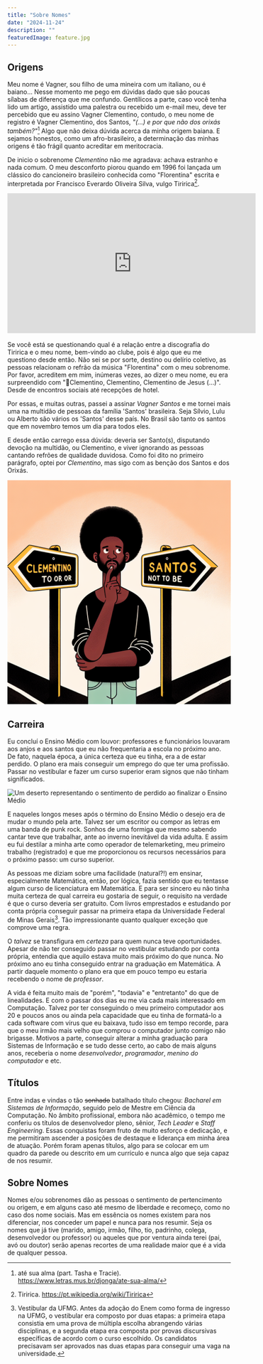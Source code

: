 ```yaml
---
title: "Sobre Nomes"
date: "2024-11-24"
description: ""
featuredImage: feature.jpg
---
```


## Origens

Meu nome é Vagner, sou filho de uma mineira com um italiano, ou é baiano...
Nesse momento me pego em dúvidas dado que são poucas sílabas de diferença que me
confundo. Gentílicos a parte, caso você tenha lido um artigo, assistido uma
palestra ou recebido um e-mail meu, deve ter percebido que eu assino Vagner
Clementino, contudo, o meu nome de registro é Vagner Clementino, dos Santos,
_"(...) e por que não dos orixás também?"_[^3] Algo que não deixa dúvida acerca
da minha origem baiana. E sejamos honestos, como um afro-brasileiro, a
determinação das minhas origens é tão frágil quanto acreditar em meritocracia.

De inicio o sobrenome _Clementino_ não me agradava: achava estranho e nada
comum. O meu desconforto piorou quando em 1996 foi lançada um clássico do
cancioneiro brasileiro conhecida como "Florentina" escrita e interpretada por
Francisco Everardo Oliveira Silva, vulgo Tiririca[^1].

<iframe width="560"
        height="315"
        src="https://www.youtube.com/embed/uiem5_bJRLM"
        title="Clipe oficial da música Florentina"
        frameborder="0">
</iframe>

Se você está se questionando qual é a relação entre a discografia do Tiririca e
o meu nome, bem-vindo ao clube, pois é algo que eu me questiono desde então.
Não sei se por sorte, destino ou delírio coletivo, as pessoas relacionam o
refrão da música "Florentina" com o meu sobrenome. Por favor, acreditem em mim,
inúmeras vezes, ao dizer o meu nome, eu era surpreendido com "🎵Clementino,
Clementino, Clementino de Jesus (...)". Desde de encontros sociais até
recepções de hotel.

Por essas, e muitas outras, passei a assinar _Vagner Santos_ e me tornei mais
uma na multidão de pessoas da família 'Santos' brasileira. Seja Sílvio, Lulu ou
Alberto são vários os 'Santos' desse país. No Brasil são tanto os santos que em
novembro temos um dia para todos eles.

E desde então carrego essa dúvida: deveria ser Santo(s), disputando devoção na
multidão, ou Clementino, e viver ignorando as pessoas cantando refrões de
qualidade duvidosa. Como foi dito no primeiro parágrafo, optei por
_Clementino_, mas sigo com as benção dos Santos e dos Orixás.

![Imagem representando a dúvida em usar Clementino ou Santos como sobrenome](to-be-or-not-to-be.png)

## Carreira

Eu concluí o Ensino Médio com louvor: professores e funcionários louvaram aos
anjos e aos santos que eu não frequentaria a escola no próximo ano. De fato,
naquela época, a única certeza que eu tinha, era a de estar perdido. O plano
era mais conseguir um emprego do que ter uma profissão. Passar no vestibular e
fazer um curso superior eram signos que não tinham significados.

![Um deserto representando o sentimento de perdido ao finalizar o Ensino
Médio](./deserto.webp)

E naqueles longos meses após o término do Ensino Médio o desejo era de mudar o
mundo pela arte. Talvez ser um escritor ou compor as letras em uma banda de
punk rock. Sonhos de uma formiga que mesmo sabendo cantar teve que trabalhar,
ante ao inverno inevitável da vida adulta. E assim eu fui destilar a minha arte
como operador de telemarketing, meu primeiro trabalho (registrado) e que me
proporcionou os recursos necessários para o próximo passo: um curso superior.

As pessoas me diziam sobre uma facilidade (natural?!) em ensinar, especialmente
Matemática, então, por lógica, fazia sentido que eu tentasse algum curso de
licenciatura em Matemática. E para ser sincero eu não tinha muita certeza de
qual carreira eu gostaria de seguir, o requisito na verdade é que o curso
deveria ser gratuito. Com livros emprestados e estudando por conta própria
conseguir passar na primeira etapa da Universidade Federal de Minas Gerais[^2].
Tão impressionante quanto qualquer exceção que comprove uma regra.

O _talvez_ se transfigura em _certeza_ para quem nunca teve oportunidades.
Apesar de não ter conseguido passar no vestibular estudando por conta própria,
entendia que aquilo estava muito mais próximo do que nunca. No próximo ano eu
tinha conseguido entrar na graduação em Matemática. A partir daquele momento o
plano era que em pouco tempo eu estaria recebendo o nome de _professor_.

A vida é feita muito mais de "porém", "todavia"  e "entretanto" do que de
linealidades. E com o passar dos dias eu me via cada mais interessado em
Computação. Talvez por ter conseguindo o meu primeiro computador aos 20 e
poucos anos ou ainda pela capacidade que eu tinha de formatá-lo a cada software
com vírus que eu baixava, tudo isso em tempo recorde, para que o meu irmão mais
velho que comprou o computador junto comigo não brigasse. Motivos a parte,
conseguir alterar a minha graduação para Sistemas de Informação e se tudo desse
certo, ao cabo de mais alguns anos, receberia o nome _desenvolvedor_,
_programador_, _menino do computador_ e etc.

## Títulos

Entre indas e vindas o tão ~~sonhado~~ batalhado título chegou: _Bacharel em
Sistemas de Informação_, seguido pelo de Mestre em Ciência da Computação. No
âmbito profissional, embora não acadêmico, o tempo me conferiu os títulos de
desenvolvedor pleno, sênior, _Tech Leader_ e _Staff Engineering_. Essas
conquistas foram fruto de muito esforço e dedicação, e me permitiram ascender a
posições de destaque e liderança em minha área de atuação. Porém foram apenas
títulos, algo para se colocar em um quadro da parede ou descrito em um
currículo e nunca algo que seja capaz de nos resumir.

## Sobre Nomes

Nomes e/ou sobrenomes dão as pessoas o sentimento de pertencimento ou origem, e
em alguns caso até mesmo de liberdade e recomeço, como no caso dos nome
sociais. Mas em essência os nomes existem para nos diferenciar, nos conceder um
papel e nunca para nos resumir. Seja os nomes que já tive (marido, amigo,
irmão, filho, tio, padrinho, colega, desenvolvedor ou professor) ou aqueles que
por ventura ainda terei (pai, avó ou doutor) serão apenas recortes de uma
realidade maior que é a vida de qualquer pessoa.

[^1]:
    Tiririca.
    <https://pt.wikipedia.org/wiki/Tiririca>

[^2]:
    Vestibular da UFMG.
    Antes da adoção do Enem como forma de ingresso na UFMG, o vestibular era
    composto por duas etapas: a primeira etapa consistia em uma prova de
    múltipla escolha abrangendo várias disciplinas, e a segunda etapa era
    composta por provas discursivas específicas de acordo com o curso
    escolhido. Os candidatos precisavam ser aprovados nas duas etapas para
    conseguir uma vaga na universidade.
[^3]:
    até sua alma (part. Tasha e Tracie).
    <https://www.letras.mus.br/djonga/ate-sua-alma/>
